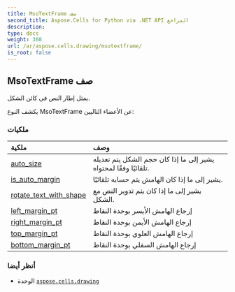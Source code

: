 ```yaml
---
title: MsoTextFrame صف
second_title: Aspose.Cells for Python via .NET API المراجع
description:
type: docs
weight: 360
url: /ar/aspose.cells.drawing/msotextframe/
is_root: false
---
```

##  MsoTextFrame صف
يمثل إطار النص في كائن الشكل.



يكشف النوع MsoTextFrame عن الأعضاء التاليين:

###  ملكيات
| ملكية| وصف|
| :- | :- |
| [auto_size](/cells/python-net/ar/aspose.cells.drawing/msotextframe/auto_size) | يشير إلى ما إذا كان حجم الشكل يتم تعديله تلقائيًا وفقًا لمحتواه.|
| [is_auto_margin](/cells/python-net/ar/aspose.cells.drawing/msotextframe/is_auto_margin) | يشير إلى ما إذا كان الهامش يتم حسابه تلقائيًا.|
| [rotate_text_with_shape](/cells/python-net/ar/aspose.cells.drawing/msotextframe/rotate_text_with_shape) | يشير إلى ما إذا كان يتم تدوير النص مع الشكل.|
| [left_margin_pt](/cells/python-net/ar/aspose.cells.drawing/msotextframe/left_margin_pt) | إرجاع الهامش الأيسر بوحدة النقاط|
| [right_margin_pt](/cells/python-net/ar/aspose.cells.drawing/msotextframe/right_margin_pt) | إرجاع الهامش الأيمن بوحدة النقاط|
| [top_margin_pt](/cells/python-net/ar/aspose.cells.drawing/msotextframe/top_margin_pt) | إرجاع الهامش العلوي بوحدة النقاط|
| [bottom_margin_pt](/cells/python-net/ar/aspose.cells.drawing/msotextframe/bottom_margin_pt) | إرجاع الهامش السفلي بوحدة النقاط|



###  أنظر أيضا
* الوحدة [`aspose.cells.drawing`](..)
